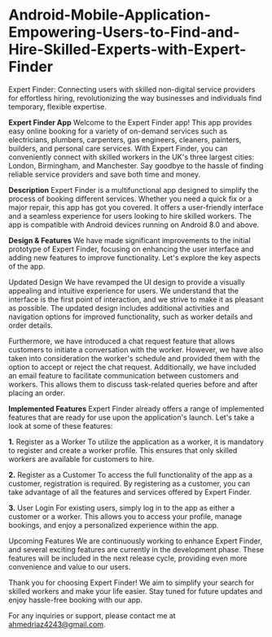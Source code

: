 # Android-Mobile-Application-Empowering-Users-to-Find-and-Hire-Skilled-Experts-with-Expert-Finder
Expert Finder: Connecting users with skilled non-digital service providers for effortless hiring, revolutionizing the way businesses and individuals find temporary, flexible expertise.

**Expert Finder App**
Welcome to the Expert Finder app! This app provides easy online booking for a variety of on-demand services such as electricians, plumbers, carpenters, gas engineers, cleaners, painters, builders, and personal care services. With Expert Finder, you can conveniently connect with skilled workers in the UK's three largest cities: London, Birmingham, and Manchester. Say goodbye to the hassle of finding reliable service providers and save both time and money.

**Description**
Expert Finder is a multifunctional app designed to simplify the process of booking different services. Whether you need a quick fix or a major repair, this app has got you covered. It offers a user-friendly interface and a seamless experience for users looking to hire skilled workers. The app is compatible with Android devices running on Android 8.0 and above.

**Design & Features**
We have made significant improvements to the initial prototype of Expert Finder, focusing on enhancing the user interface and adding new features to improve functionality. Let's explore the key aspects of the app.

Updated Design
We have revamped the UI design to provide a visually appealing and intuitive experience for users. We understand that the interface is the first point of interaction, and we strive to make it as pleasant as possible. The updated design includes additional activities and navigation options for improved functionality, such as worker details and order details.

Furthermore, we have introduced a chat request feature that allows customers to initiate a conversation with the worker. However, we have also taken into consideration the worker's schedule and provided them with the option to accept or reject the chat request. Additionally, we have included an email feature to facilitate communication between customers and workers. This allows them to discuss task-related queries before and after placing an order.

**Implemented Features**
Expert Finder already offers a range of implemented features that are ready for use upon the application's launch. Let's take a look at some of these features:

**1.** Register as a Worker
To utilize the application as a worker, it is mandatory to register and create a worker profile. This ensures that only skilled workers are available for customers to hire.

**2.** Register as a Customer
To access the full functionality of the app as a customer, registration is required. By registering as a customer, you can take advantage of all the features and services offered by Expert Finder.

**3.** User Login
For existing users, simply log in to the app as either a customer or a worker. This allows you to access your profile, manage bookings, and enjoy a personalized experience within the app.

Upcoming Features
We are continuously working to enhance Expert Finder, and several exciting features are currently in the development phase. These features will be included in the next release cycle, providing even more convenience and value to our users.

Thank you for choosing Expert Finder! We aim to simplify your search for skilled workers and make your life easier. Stay tuned for future updates and enjoy hassle-free booking with our app.

For any inquiries or support, please contact me at ahmedriaz4243@gmail.com.
